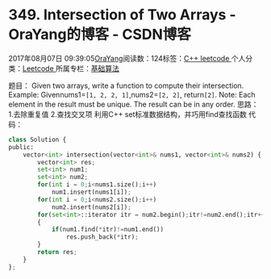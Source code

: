 
# 349. Intersection of Two Arrays - OraYang的博客 - CSDN博客

2017年08月07日 09:39:05[OraYang](https://me.csdn.net/u010665216)阅读数：124标签：[C++																](https://so.csdn.net/so/search/s.do?q=C++&t=blog)[leetcode																](https://so.csdn.net/so/search/s.do?q=leetcode&t=blog)[
							](https://so.csdn.net/so/search/s.do?q=C++&t=blog)个人分类：[Leetcode																](https://blog.csdn.net/u010665216/article/category/7026962)
所属专栏：[基础算法](https://blog.csdn.net/column/details/16604.html)



题目：
Given two arrays, write a function to compute their intersection.
Example:
Givennums1=`[1, 2, 2, 1]`,nums2=`[2,
 2]`, return`[2]`.
Note:
Each element in the result must be unique.
The result can be in any order.
思路：
1.去除重复值
2.查找交叉项
利用C++ set标准数据结构，并巧用find查找函数
代码：

```python
class Solution {
public:
    vector<int> intersection(vector<int>& nums1, vector<int>& nums2) {
        vector<int> res;
        set<int> num1;
        set<int> num2;
        for(int i = 0;i<nums1.size();i++)
            num1.insert(nums1[i]);
        for(int i = 0;i<nums2.size();i++)
            num2.insert(nums2[i]);
        for(set<int>::iterator itr = num2.begin();itr!=num2.end();itr++)
        {
            if(num1.find(*itr)!=num1.end())
                res.push_back(*itr);
        }
        return res;
    }
};
```




